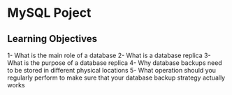 # MySQL Poject
## Learning Objectives

   1- What is the main role of a database
   2- What is a database replica
   3- What is the purpose of a database replica
   4- Why database backups need to be stored in different physical locations
   5- What operation should you regularly perform to make sure that your database backup strategy actually works
